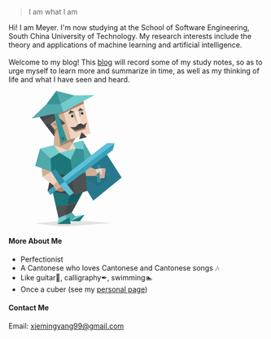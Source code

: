<!-- ## Under Construction ⌛️
## Coming soon! -->

> I am what I am

Hi! I am Meyer. I'm now studying at the School of Software Engineering, South China University of Technology. My research interests include the theory and applications of machine learning and artificial intelligence.  
<br>
Welcome to my blog! This [blog](https://meyer99.github.io/) will record some of my study notes, so as to urge myself to learn more and summarize in time, as well as my thinking of life and what I have seen and heard.

<?xml version="1.0" encoding="UTF-8"?>
<svg xmlns="http://www.w3.org/2000/svg" xmlns:xlink="http://www.w3.org/1999/xlink" width="200pt" height="200pt" viewBox="0 0 200 200" version="1.1">
<defs>
<filter id="alpha" filterUnits="objectBoundingBox" x="0%" y="0%" width="100%" height="100%">
  <feColorMatrix type="matrix" in="SourceGraphic" values="0 0 0 0 1 0 0 0 0 1 0 0 0 0 1 0 0 0 1 0"/>
</filter>
<mask id="mask0">
  <g filter="url(#alpha)">
<rect x="0" y="0" width="200" height="200" style="fill:rgb(0%,0%,0%);fill-opacity:0.101961;stroke:none;"/>
  </g>
</mask>
<clipPath id="clip1">
  <rect x="0" y="0" width="200" height="200"/>
</clipPath>
<g id="surface5" clip-path="url(#clip1)">
<path style=" stroke:none;fill-rule:evenodd;fill:rgb(16.862745%,16.862745%,16.862745%);fill-opacity:1;" d="M 143.175781 114.261719 L 144.679688 131.554688 L 131.898438 140.066406 L 108.636719 126.390625 L 126.691406 119.605469 Z M 143.175781 114.261719 "/>
</g>
<mask id="mask1">
  <g filter="url(#alpha)">
<rect x="0" y="0" width="200" height="200" style="fill:rgb(0%,0%,0%);fill-opacity:0.101961;stroke:none;"/>
  </g>
</mask>
<clipPath id="clip2">
  <rect x="0" y="0" width="200" height="200"/>
</clipPath>
<g id="surface8" clip-path="url(#clip2)">
<path style=" stroke:none;fill-rule:evenodd;fill:rgb(0%,0%,0%);fill-opacity:1;" d="M 152.960938 194.628906 L 91.640625 189.890625 L 39.460938 195.148438 L 80.699219 200.054688 Z M 152.960938 194.628906 "/>
</g>
</defs>
<g id="surface1">
<path style=" stroke:none;fill-rule:evenodd;fill:rgb(15.294118%,47.058824%,54.901961%);fill-opacity:1;" d="M 116.136719 147.285156 L 124.941406 161.679688 L 166.695312 127.773438 L 138.785156 83.859375 L 124.578125 93.75 L 117.03125 97.890625 L 112.328125 104.933594 L 110.015625 132.21875 Z M 116.136719 147.285156 "/>
<use xlink:href="#surface5" mask="url(#mask0)"/>
<path style=" stroke:none;fill-rule:evenodd;fill:rgb(66.27451%,51.764706%,42.352941%);fill-opacity:1;" d="M 127.359375 125.214844 L 134.453125 128.03125 L 136.445312 116.765625 L 128.679688 119.605469 Z M 127.359375 125.214844 "/>
<path style=" stroke:none;fill-rule:evenodd;fill:rgb(81.568627%,68.627451%,58.823529%);fill-opacity:1;" d="M 120.84375 112.324219 L 112.203125 116.273438 L 114.023438 125.390625 L 127.359375 125.214844 L 130.765625 122.160156 L 132.015625 119.605469 L 128.019531 115.5 Z M 120.84375 112.324219 "/>
<use xlink:href="#surface8" mask="url(#mask1)"/>
<path style=" stroke:none;fill-rule:evenodd;fill:rgb(8.627451%,36.862745%,37.647059%);fill-opacity:1;" d="M 110.886719 146.574219 L 101.359375 164.394531 L 86.773438 167.734375 L 86.863281 146.601562 Z M 110.886719 146.574219 "/>
<path style=" stroke:none;fill-rule:evenodd;fill:rgb(27.843137%,27.843137%,27.843137%);fill-opacity:1;" d="M 101.359375 164.394531 L 93.28125 179.078125 L 90.363281 183.285156 L 83.46875 183.285156 L 83.113281 174.679688 L 86.773438 167.734375 Z M 101.359375 164.394531 "/>
<path style=" stroke:none;fill-rule:evenodd;fill:rgb(31.372549%,66.27451%,66.666667%);fill-opacity:1;" d="M 93.28125 179.078125 L 98.414062 184.53125 L 98.828125 189.75 L 92.238281 191.785156 L 83.640625 191.785156 L 83.46875 183.285156 Z M 93.28125 179.078125 "/>
<path style=" stroke:none;fill-rule:evenodd;fill:rgb(81.568627%,68.627451%,58.823529%);fill-opacity:1;" d="M 64.546875 112.15625 L 48.816406 113.941406 L 49.949219 126.765625 L 58.679688 127.054688 L 63.199219 119.089844 Z M 64.546875 112.15625 "/>
<path style=" stroke:none;fill-rule:evenodd;fill:rgb(31.372549%,66.27451%,66.666667%);fill-opacity:1;" d="M 64.03125 97.390625 L 63.101562 107.574219 L 63.199219 119.089844 L 39.289062 110.523438 L 46.425781 85.070312 Z M 64.03125 97.390625 "/>
<path style=" stroke:none;fill-rule:evenodd;fill:rgb(31.372549%,66.27451%,66.666667%);fill-opacity:1;" d="M 109.476562 73.171875 L 110.664062 86.019531 L 110.210938 93.039062 L 112.328125 104.933594 L 122.09375 94.78125 Z M 109.476562 73.171875 "/>
<path style=" stroke:none;fill-rule:evenodd;fill:rgb(10.980392%,46.27451%,47.058824%);fill-opacity:1;" d="M 64.546875 146.574219 L 69.828125 170.023438 L 76.894531 170.453125 L 86.773438 167.734375 L 90.929688 150.484375 L 76.671875 150.296875 Z M 64.546875 146.574219 "/>
<path style=" stroke:none;fill-rule:evenodd;fill:rgb(30.980392%,32.156863%,32.54902%);fill-opacity:1;" d="M 86.773438 167.734375 L 69.828125 170.023438 L 73.644531 187.054688 L 79.039062 186.140625 L 83.46875 183.285156 Z M 86.773438 167.734375 "/>
<path style=" stroke:none;fill-rule:evenodd;fill:rgb(44.705882%,79.607843%,80%);fill-opacity:1;" d="M 83.46875 183.285156 L 73.644531 187.054688 L 72.144531 196.214844 L 82.46875 193.554688 L 86.773438 190.089844 Z M 83.46875 183.285156 "/>
<path style=" stroke:none;fill-rule:evenodd;fill:rgb(93.72549%,82.745098%,76.078431%);fill-opacity:1;" d="M 111.183594 18.585938 L 120.84375 62.664062 L 99.128906 69.195312 L 94.363281 73.929688 L 94.128906 76.859375 L 104.316406 84.390625 L 87.503906 94.054688 L 67.65625 92.714844 L 66.648438 79.953125 L 68.351562 57.203125 L 59.886719 49.984375 L 67.070312 39.996094 L 78.859375 49.285156 L 81.503906 47.828125 L 67.070312 34.214844 L 70.703125 29.671875 Z M 111.183594 18.585938 "/>
<path style=" stroke:none;fill-rule:evenodd;fill:rgb(21.176471%,58.039216%,58.823529%);fill-opacity:1;" d="M 110.664062 86.019531 L 104.863281 82.726562 L 99.246094 84.828125 L 94.625 93.023438 L 91.460938 101.265625 L 91.585938 109.863281 L 94.363281 125.039062 L 101.386719 126.390625 L 113.703125 120.894531 L 112.328125 104.933594 Z M 110.664062 86.019531 "/>
<path style=" stroke:none;fill-rule:evenodd;fill:rgb(10.980392%,46.27451%,47.058824%);fill-opacity:1;" d="M 91.460938 101.265625 L 84.015625 95.523438 L 75.214844 91.136719 L 66.59375 94.054688 L 61.890625 99.578125 L 63.199219 119.089844 L 63.664062 123.851562 L 82.789062 128.25 L 94.363281 125.039062 Z M 91.460938 101.265625 "/>
<path style=" stroke:none;fill-rule:evenodd;fill:rgb(81.568627%,68.627451%,58.823529%);fill-opacity:1;" d="M 88.109375 34.085938 L 94.828125 35.464844 L 102.789062 49.285156 L 101.015625 37.269531 L 97.335938 30.710938 Z M 88.109375 34.085938 "/>
<path style=" stroke:none;fill-rule:evenodd;fill:rgb(81.568627%,68.627451%,58.823529%);fill-opacity:1;" d="M 102.789062 29.671875 L 110.449219 28.109375 L 103.863281 40.828125 Z M 102.789062 29.671875 "/>
<path style=" stroke:none;fill-rule:evenodd;fill:rgb(66.27451%,51.764706%,42.352941%);fill-opacity:1;" d="M 91.101562 53.570312 L 98.371094 60.585938 L 113.398438 56.191406 L 114.023438 50.585938 L 104.214844 54.21875 Z M 91.101562 53.570312 "/>
<path style=" stroke:none;fill-rule:evenodd;fill:rgb(81.568627%,68.627451%,58.823529%);fill-opacity:1;" d="M 80.835938 31.101562 L 92.523438 72.386719 L 94.363281 73.171875 L 94.128906 76.859375 L 88.078125 87.761719 L 66.648438 79.953125 L 67.40625 67.066406 L 65.84375 61.015625 L 65.371094 56.433594 L 59.886719 48.378906 L 68.746094 41.433594 L 78.761719 50.585938 L 81.503906 47.828125 L 75.28125 40.441406 L 70.921875 31.464844 Z M 80.835938 31.101562 "/>
<path style=" stroke:none;fill-rule:evenodd;fill:rgb(66.27451%,51.764706%,42.352941%);fill-opacity:1;" d="M 86.421875 72.925781 L 94.128906 76.859375 L 99.128906 69.195312 Z M 86.421875 72.925781 "/>
<path style=" stroke:none;fill-rule:evenodd;fill:rgb(66.27451%,51.764706%,42.352941%);fill-opacity:1;" d="M 67.851562 57.203125 L 72.140625 54.179688 L 67.40625 67.066406 L 65.84375 61.015625 Z M 67.851562 57.203125 "/>
<path style=" stroke:none;fill-rule:evenodd;fill:rgb(66.27451%,51.764706%,42.352941%);fill-opacity:1;" d="M 111.183594 18.585938 L 81.308594 32.746094 L 73.554688 35.40625 L 71.878906 31.429688 L 109.800781 13.304688 L 110.40625 15.015625 Z M 111.183594 18.585938 "/>
<path style=" stroke:none;fill-rule:evenodd;fill:rgb(66.27451%,51.764706%,42.352941%);fill-opacity:1;" d="M 86.421875 72.925781 L 90.710938 74.871094 L 76.289062 81.496094 L 74.871094 67.855469 Z M 86.421875 72.925781 "/>
<path style=" stroke:none;fill-rule:evenodd;fill:rgb(30.980392%,32.156863%,32.54902%);fill-opacity:1;" d="M 69.859375 33.5 L 75.28125 40.441406 L 83.824219 47.984375 L 78.761719 50.585938 L 69.191406 43.371094 L 61.746094 49.15625 L 59.886719 52.59375 L 53.675781 49.324219 L 49.359375 43.539062 L 58.753906 31.488281 Z M 69.859375 33.5 "/>
<path style=" stroke:none;fill-rule:evenodd;fill:rgb(27.843137%,27.843137%,27.843137%);fill-opacity:1;" d="M 110.449219 28.109375 L 105.253906 25.386719 L 102.789062 29.671875 Z M 110.449219 28.109375 "/>
<path style=" stroke:none;fill-rule:evenodd;fill:rgb(27.843137%,27.843137%,27.843137%);fill-opacity:1;" d="M 97.335938 30.710938 L 90.96875 28.761719 L 88.109375 34.085938 Z M 97.335938 30.710938 "/>
<path style=" stroke:none;fill-rule:evenodd;fill:rgb(27.843137%,27.843137%,27.843137%);fill-opacity:1;" d="M 69.191406 43.371094 L 64.476562 38.25 L 49.359375 43.539062 L 45.574219 38.464844 L 56.898438 32.46875 L 69.550781 31.113281 Z M 69.191406 43.371094 "/>
<path style=" stroke:none;fill-rule:evenodd;fill:rgb(27.843137%,27.843137%,27.843137%);fill-opacity:1;" d="M 61.746094 49.15625 L 53.675781 49.324219 L 67.40625 67.066406 L 67.851562 57.203125 Z M 61.746094 49.15625 "/>
<path style=" stroke:none;fill-rule:evenodd;fill:rgb(27.843137%,27.843137%,27.843137%);fill-opacity:1;" d="M 113.703125 120.894531 L 113.15625 136.71875 L 116.136719 147.285156 L 112.296875 145.855469 L 109.886719 148.074219 L 96.390625 153.710938 L 57.59375 147.640625 L 62.910156 120.894531 L 94.363281 125.039062 Z M 113.703125 120.894531 "/>
<path style=" stroke:none;fill-rule:evenodd;fill:rgb(30.980392%,32.156863%,32.54902%);fill-opacity:1;" d="M 94.363281 125.039062 L 96.390625 153.710938 L 116.136719 147.285156 L 113.703125 120.894531 Z M 94.363281 125.039062 "/>
<path style=" stroke:none;fill-rule:evenodd;fill:rgb(27.843137%,27.843137%,27.843137%);fill-opacity:1;" d="M 106.945312 47.984375 L 102.789062 49.285156 L 98.246094 53.308594 L 91.101562 53.570312 L 98.109375 58.246094 L 112.398438 54.21875 L 115.644531 46.945312 L 110.578125 49.933594 Z M 106.945312 47.984375 "/>
<path style=" stroke:none;fill-rule:evenodd;fill:rgb(27.843137%,27.843137%,27.843137%);fill-opacity:1;" d="M 107.726562 60.714844 L 104.085938 71.234375 L 115.515625 68.121094 Z M 107.726562 60.714844 "/>
<path style=" stroke:none;fill-rule:evenodd;fill:rgb(66.27451%,51.764706%,42.352941%);fill-opacity:1;" d="M 68.640625 46.804688 L 64.929688 49.304688 L 71.160156 51.554688 Z M 68.640625 46.804688 "/>
<path style=" stroke:none;fill-rule:evenodd;fill:rgb(93.72549%,82.745098%,76.078431%);fill-opacity:1;" d="M 63.199219 119.089844 L 72.328125 133.75 L 70.609375 139.300781 L 65.820312 138.828125 L 49.949219 126.765625 Z M 63.199219 119.089844 "/>
<path style=" stroke:none;fill-rule:evenodd;fill:rgb(22.745098%,62.745098%,72.941176%);fill-opacity:1;" d="M 67.261719 140.066406 L 57.59375 147.640625 L 61.929688 153.140625 L 71.996094 145.375 L 70.140625 142.625 Z M 67.261719 140.066406 "/>
<path style=" stroke:none;fill-rule:evenodd;fill:rgb(44.705882%,79.607843%,80%);fill-opacity:1;" d="M 99.246094 84.828125 L 91.460938 101.265625 L 75.214844 91.136719 L 89.753906 87.320312 Z M 99.246094 84.828125 "/>
<path style=" stroke:none;fill-rule:evenodd;fill:rgb(96.862745%,90.196078%,86.27451%);fill-opacity:1;" d="M 102.789062 29.671875 L 106.945312 47.984375 L 102.789062 49.285156 L 97.335938 30.710938 Z M 102.789062 29.671875 "/>
<path style=" stroke:none;fill-rule:evenodd;fill:rgb(21.176471%,58.039216%,58.823529%);fill-opacity:1;" d="M 72.65625 32.789062 L 86.421875 72.925781 L 77.070312 77.339844 L 67.070312 33.714844 L 69.550781 31.113281 Z M 72.65625 32.789062 "/>
<path style=" stroke:none;fill-rule:evenodd;fill:rgb(31.372549%,66.27451%,66.666667%);fill-opacity:1;" d="M 34.203125 40.710938 L 80.835938 31.101562 L 78.125 14.390625 L 55.640625 19.929688 Z M 34.203125 40.710938 "/>
<path style=" stroke:none;fill-rule:evenodd;fill:rgb(44.705882%,79.607843%,80%);fill-opacity:1;" d="M 76.941406 19.28125 L 80.316406 11.726562 L 97.335938 6.808594 L 126.691406 6.160156 L 80.835938 31.101562 Z M 76.941406 19.28125 "/>
<path style=" stroke:none;fill-rule:evenodd;fill:rgb(31.372549%,66.27451%,66.666667%);fill-opacity:1;" d="M 97.335938 6.808594 L 70.445312 0.0546875 L 69.550781 14.390625 L 76.941406 19.28125 Z M 97.335938 6.808594 "/>
<path style=" stroke:none;fill-rule:evenodd;fill:rgb(21.176471%,58.039216%,58.823529%);fill-opacity:1;" d="M 70.445312 0.0546875 L 55.640625 19.929688 L 76.941406 19.28125 Z M 70.445312 0.0546875 "/>
<path style=" stroke:none;fill-rule:evenodd;fill:rgb(10.980392%,46.27451%,47.058824%);fill-opacity:1;" d="M 82.914062 69.15625 L 79.671875 67.46875 L 77.71875 71.363281 L 81.484375 72.925781 Z M 82.914062 69.15625 "/>
<path style=" stroke:none;fill-rule:evenodd;fill:rgb(16.862745%,16.862745%,16.862745%);fill-opacity:1;" d="M 106.945312 47.984375 L 105.75 51.554688 L 102.789062 49.285156 Z M 106.945312 47.984375 "/>
<path style=" stroke:none;fill-rule:nonzero;fill:rgb(16.862745%,16.862745%,16.862745%);fill-opacity:1;" d="M 110.449219 33.246094 C 110.449219 34.246094 109.636719 35.058594 108.636719 35.058594 C 107.632812 35.058594 106.820312 34.246094 106.820312 33.246094 C 106.820312 32.242188 107.632812 31.429688 108.636719 31.429688 C 109.636719 31.429688 110.449219 32.242188 110.449219 33.246094 Z M 110.449219 33.246094 "/>
<path style=" stroke:none;fill-rule:nonzero;fill:rgb(16.862745%,16.862745%,16.862745%);fill-opacity:1;" d="M 95.769531 37.269531 C 95.769531 38.273438 94.957031 39.085938 93.953125 39.085938 C 92.953125 39.085938 92.140625 38.273438 92.140625 37.269531 C 92.140625 36.269531 92.953125 35.453125 93.953125 35.453125 C 94.957031 35.453125 95.769531 36.269531 95.769531 37.269531 Z M 95.769531 37.269531 "/>
<path style=" stroke:none;fill-rule:evenodd;fill:rgb(44.705882%,79.607843%,80%);fill-opacity:1;" d="M 66.648438 79.953125 L 46.425781 85.070312 L 61.890625 99.578125 L 75.214844 91.136719 Z M 66.648438 79.953125 "/>
<path style=" stroke:none;fill-rule:evenodd;fill:rgb(44.705882%,79.607843%,80%);fill-opacity:1;" d="M 94.128906 76.859375 L 99.246094 84.828125 L 110.664062 86.019531 L 109.476562 73.171875 Z M 94.128906 76.859375 "/>
<path style=" stroke:none;fill-rule:evenodd;fill:rgb(81.568627%,68.627451%,58.823529%);fill-opacity:1;" d="M 71.996094 133.210938 L 74.753906 133.75 L 81.113281 142.175781 L 84.441406 146.574219 L 77.734375 145.390625 L 70.433594 146.574219 L 65.820312 138.828125 Z M 71.996094 133.210938 "/>
<path style=" stroke:none;fill-rule:evenodd;fill:rgb(66.27451%,51.764706%,42.352941%);fill-opacity:1;" d="M 70.433594 146.574219 L 79.34375 139.828125 L 84.441406 146.574219 L 76.746094 148.890625 Z M 70.433594 146.574219 "/>
<path style=" stroke:none;fill-rule:evenodd;fill:rgb(36.862745%,75.294118%,85.098039%);fill-opacity:1;" d="M 79.039062 128.070312 L 145.238281 76.890625 L 156.425781 77.011719 L 120.980469 107.050781 L 82.984375 135.300781 Z M 79.039062 128.070312 "/>
<path style=" stroke:none;fill-rule:evenodd;fill:rgb(22.745098%,62.745098%,72.941176%);fill-opacity:1;" d="M 86.863281 138.28125 L 153.683594 87.238281 L 156.425781 77.011719 L 83.113281 133.300781 L 83.574219 136.886719 Z M 86.863281 138.28125 "/>
<path style=" stroke:none;fill-rule:evenodd;fill:rgb(19.215686%,56.078431%,65.098039%);fill-opacity:1;" d="M 75.554688 139.015625 L 63.199219 119.089844 L 68.648438 114.738281 L 83.113281 133.300781 L 83.113281 138.28125 Z M 75.554688 139.015625 "/>
<path style=" stroke:none;fill-rule:evenodd;fill:rgb(36.862745%,75.294118%,85.098039%);fill-opacity:1;" d="M 83.113281 133.300781 L 75.554688 139.015625 L 89.839844 154.519531 L 96.140625 150.304688 Z M 83.113281 133.300781 "/>
<path style=" stroke:none;fill-rule:evenodd;fill:rgb(10.980392%,46.27451%,47.058824%);fill-opacity:1;" d="M 91.808594 196.214844 L 89.578125 186.253906 L 72.144531 196.214844 Z M 91.808594 196.214844 "/>
<path style=" stroke:none;fill-rule:evenodd;fill:rgb(44.705882%,79.607843%,80%);fill-opacity:1;" d="M 112.140625 182.429688 L 98.414062 184.53125 L 92.238281 191.785156 L 103.265625 189.75 Z M 112.140625 182.429688 "/>
<path style=" stroke:none;fill-rule:evenodd;fill:rgb(10.980392%,46.27451%,47.058824%);fill-opacity:1;" d="M 92.238281 191.785156 L 112.140625 182.429688 L 105.25 191.785156 Z M 92.238281 191.785156 "/>
<path style=" stroke:none;fill-rule:nonzero;fill:rgb(19.215686%,56.078431%,65.098039%);fill-opacity:1;" d="M 130.765625 109.648438 L 135.878906 109.648438 L 135.878906 134.675781 L 130.765625 134.675781 Z M 130.765625 109.648438 "/>
<path style=" stroke:none;fill-rule:evenodd;fill:rgb(81.568627%,68.627451%,58.823529%);fill-opacity:1;" d="M 143.175781 114.261719 L 141.570312 128.289062 L 134.453125 129.03125 L 134.378906 122.765625 L 137.445312 113.855469 Z M 143.175781 114.261719 "/>
<path style=" stroke:none;fill-rule:evenodd;fill:rgb(93.72549%,82.745098%,76.078431%);fill-opacity:1;" d="M 128.019531 115.5 L 130.765625 122.160156 L 134.304688 118.828125 L 134.378906 122.765625 L 137.945312 122.664062 L 137.445312 113.855469 Z M 128.019531 115.5 "/>
</g>
</svg>

#### More About Me
- Perfectionist
- A Cantonese who loves Cantonese and Cantonese songs 🎶
- Like guitar🎸, calligraphy✒, swimming🏊‍
- Once a cuber (see my [personal page](https://www.worldcubeassociation.org/persons/2014XIEM01))

#### Contact Me
Email: xiemingyang99@gmail.com